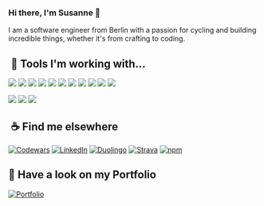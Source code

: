 ### Hi there, I'm Susanne 👋

I am a software engineer from Berlin with a passion for cycling and building incredible things, whether it's from crafting to coding.

##  🔨 Tools I'm working with...

![](https://img.shields.io/badge/Vite-informational?style=flat&logo=Vite&logoColor=ColorName&color=black)
![](https://img.shields.io/badge/React.js-informational?style=flat&logo=React&logoColor=ColorName&color=black)
![](https://img.shields.io/badge/JavaScript-informational?style=flat&logo=JavaScript&logoColor=ColorName&color=black)
![](https://img.shields.io/badge/TypeScript-informational?style=flat&logo=TypeScript&logoColor=ColorName&color=black)
![](https://img.shields.io/badge/MongoDB-informational?style=flat&logo=MongoDB&logoColor=ColorName&color=black)
![](https://img.shields.io/badge/Express-informational?style=flat&logo=Express&logoColor=ColorName&color=black)
![](https://img.shields.io/badge/HTML5-informational?style=flat&logo=HTML5&logoColor=ColorName&color=black)
![](https://img.shields.io/badge/CSS3-informational?style=flat&logo=CSS3&logoColor=ColorName&color=black)
![](https://img.shields.io/badge/Axios-informational?style=flat&logo=Axios&logoColor=ColorName&color=black)
![](https://img.shields.io/badge/Figma-informational?style=flat&logo=Figma&logoColor=ColorName&color=black)
![](https://img.shields.io/badge/npm-informational?style=flat&logo=npm&logoColor=ColorName&color=black)

![](https://img.shields.io/badge/TailwindCSS-informational?style=flat&logo=Tailwindcss&logoColor=ColorName&color=black)
![](https://img.shields.io/badge/Swift-informational?style=flat&logo=Swift&logoColor=ColorName&color=black)
![](https://img.shields.io/badge/Wordpress-informational?style=flat&logo=Wordpress&logoColor=ColorName&color=black)

##  ☕️ Find me elsewhere

[![Codewars](https://www.codewars.com/users/justArale/badges/micro)](https://www.codewars.com/users/justArale)
[![LinkedIn](https://img.shields.io/badge/LinkedIn-informational?style=flat&logo=LinkedIn&logoColor=ColorName&color=black)](https://www.linkedin.com/in/s-kuechler-fullstack-dev/)
[![Duolingo](https://img.shields.io/badge/Duolingo-informational?style=flat&logo=Duolingo&logoColor=ColorName&color=black)](https://www.duolingo.com/profile/JustArale)
[![Strava](https://img.shields.io/badge/Strava-informational?style=flat&logo=Strava&logoColor=ColorName&color=black)](https://www.strava.com/athletes/69940846)
[![npm](https://img.shields.io/badge/npm-informational?style=flat&logo=npm&logoColor=ColorName&color=black)](https://www.npmjs.com/~just1arale)

## 🚀 Have a look on my Portfolio

[![Portfolio](https://arale-portfolio.netlify.app/icons/icon.svg)](https://arale-portfolio.netlify.app)

<!--
**justArale/justArale** is a ✨ _special_ ✨ repository because its `README.md` (this file) appears on your GitHub profile.

Here are some ideas to get you started:

- 🔭 I’m currently working on ...
- 🌱 I’m currently learning ...
- 👯 I’m looking to collaborate on ...
- 🤔 I’m looking for help with ...
- 💬 Ask me about ...
- 📫 How to reach me: ...
- 😄 Pronouns: ...
- ⚡ Fun fact: ...
-->
